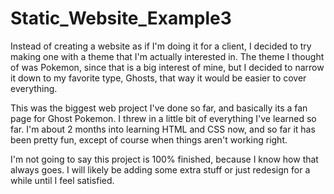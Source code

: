 # Static_Website_Example3

Instead of creating a website as if I'm doing it for a client, I decided to try making one with a theme that I'm actually interested in. The theme I thought of was Pokemon, since that is a big interest of mine, but I decided to narrow it down to my favorite type, Ghosts, that way it would be easier to cover everything. 

This was the biggest web project I've done so far, and basically its a fan page for Ghost Pokemon. I threw in a little bit of everything I've learned so far. I'm about 2 months into learning HTML and CSS now, and so far it has been pretty fun, except of course when things aren't working right.

I'm not going to say this project is 100% finished, because I know how that always goes. I will likely be adding some extra stuff or just redesign for a while until I feel satisfied.
